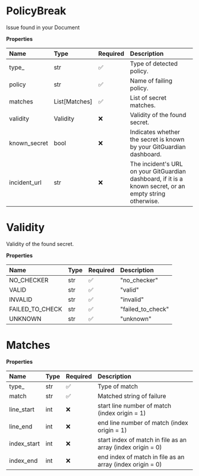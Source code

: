 # PolicyBreak

Issue found in your Document

**Properties**

| Name         | Type          | Required | Description                                                                                              |
| :----------- | :------------ | :------- | :------------------------------------------------------------------------------------------------------- |
| type\_       | str           | ✅       | Type of detected policy.                                                                                 |
| policy       | str           | ✅       | Name of failing policy.                                                                                  |
| matches      | List[Matches] | ✅       | List of secret matches.                                                                                  |
| validity     | Validity      | ❌       | Validity of the found secret.                                                                            |
| known_secret | bool          | ❌       | Indicates whether the secret is known by your GitGuardian dashboard.                                     |
| incident_url | str           | ❌       | The incident's URL on your GitGuardian dashboard, if it is a known secret, or an empty string otherwise. |

# Validity

Validity of the found secret.

**Properties**

| Name            | Type | Required | Description       |
| :-------------- | :--- | :------- | :---------------- |
| NO_CHECKER      | str  | ✅       | "no_checker"      |
| VALID           | str  | ✅       | "valid"           |
| INVALID         | str  | ✅       | "invalid"         |
| FAILED_TO_CHECK | str  | ✅       | "failed_to_check" |
| UNKNOWN         | str  | ✅       | "unknown"         |

# Matches

**Properties**

| Name        | Type | Required | Description                                                 |
| :---------- | :--- | :------- | :---------------------------------------------------------- |
| type\_      | str  | ✅       | Type of match                                               |
| match       | str  | ✅       | Matched string of failure                                   |
| line_start  | int  | ❌       | start line number of match (index origin = 1)               |
| line_end    | int  | ❌       | end line number of match (index origin = 1)                 |
| index_start | int  | ❌       | start index of match in file as an array (index origin = 0) |
| index_end   | int  | ❌       | end index of match in file as an array (index origin = 0)   |

<!-- This file was generated by liblab | https://liblab.com/ -->
